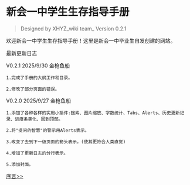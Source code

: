 ﻿# 新会一中学生生存指导手册

> Designed by XHYZ_wiki team_
>             Version 0.2.1

欢迎新会一中学生生存指导手册！这里是新会一中毕业生自发创建的网站。

最新更新日志

V0.2.1 2025/9/30 金枪鱼船
	
	1.完成了手册的大纲工作和目录。

	2.修改了部分页面的错误。

V0.2.0 2025/9/27 金枪鱼船
	
	1.添加了各种各样的实用小插件:搜索、图片缩放、字数统计、Tabs、Alerts、历史更新记录、进度条美化、回到顶部。
	
	2.将"提问的智慧"的警示用Alerts表示。
	
	3.改变了去到下一级页面的箭头表示。(使其更符合人类直觉)

	4.增加了更新日志的分行表示。

	5.添加封面。

[序言>>](序言)